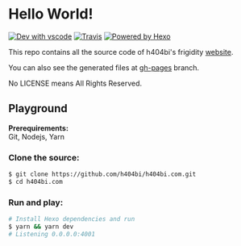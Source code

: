 # Hello World!

[![Dev with vscode](https://img.shields.io/badge/dev%20with-vscode-blue.svg?style=flat-square)](https://code.visualstudio.com) [![Travis](https://img.shields.io/travis/h404bi/h404bi.com.svg?style=flat-square)](https://travis-ci.org/h404bi/h404bi.com) [![Powered by Hexo](https://img.shields.io/badge/Powered%20by-Hexo-blue.svg?style=flat-square)](https://hexo.io)

This repo contains all the source code of h404bi's frigidity [website](https://h404bi.com).

You can also see the generated files at [gh-pages](https://github.com/h404bi/h404bi.com/tree/gh-pages) branch.

No LICENSE means All Rights Reserved.

## Playground

**Prerequirements:**  
Git, Nodejs, Yarn

### Clone the source:

``` sh
$ git clone https://github.com/h404bi/h404bi.com.git
$ cd h404bi.com
```

### Run and play:

``` sh
# Install Hexo dependencies and run
$ yarn && yarn dev
# Listening 0.0.0.0:4001
```
